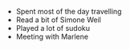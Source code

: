 - Spent most of the day travelling
- Read a bit of Simone Weil
- Played a lot of sudoku
- Meeting with Marlene